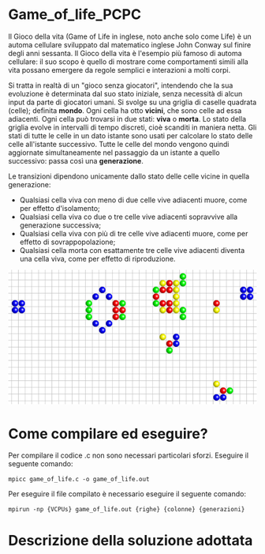 # Game_of_life_PCPC
 Il Gioco della vita (Game of Life in inglese, noto anche solo come Life) è un automa cellulare sviluppato dal matematico inglese John Conway sul finire degli anni sessanta. Il Gioco della vita è l'esempio più famoso di automa cellulare: il suo scopo è quello di mostrare come comportamenti simili alla vita possano emergere da regole semplici e interazioni a molti corpi.

Si tratta in realtà di un "gioco senza giocatori", intendendo che la sua evoluzione è determinata dal suo stato iniziale, senza necessità di alcun input da parte di giocatori umani. Si svolge su una griglia di caselle quadrata (celle); definita **mondo**. Ogni cella ha otto **vicini**, che sono celle ad essa adiacenti. Ogni cella può trovarsi in due stati: **viva** o **morta**. Lo stato della griglia evolve in intervalli di tempo discreti, cioè scanditi in maniera netta. Gli stati di tutte le celle in un dato istante sono usati per calcolare lo stato delle celle all'istante successivo. Tutte le celle del mondo vengono quindi aggiornate simultaneamente nel passaggio da un istante a quello successivo: passa così una **generazione**.

Le transizioni dipendono unicamente dallo stato delle celle vicine in quella generazione:
* Qualsiasi cella viva con meno di due celle vive adiacenti muore, come per effetto d'isolamento;
* Qualsiasi cella viva co due o tre celle vive adiacenti sopravvive alla generazione successiva;
* Qualsiasi cella viva con più di tre celle vive adiacenti muore, come per effetto di sovrappopolazione;
* Qualsiasi cella morta con esattamente tre celle vive adiacenti diventa una cella viva, come per effetto di riproduzione.

<p align="center">
    <img src="https://github.com/ACupito/Game_of_life_PCPC/blob/main/images/Gol-gun.gif"/>
</p>

# Come compilare ed eseguire?
Per compilare il codice .c non sono necessari particolari sforzi. Eseguire il seguente comando:

```
mpicc game_of_life.c -o game_of_life.out
```

Per eseguire il file compilato è necessario eseguire il seguente comando:

```
mpirun -np {VCPUs} game_of_life.out {righe} {colonne} {generazioni}
```

# Descrizione della soluzione adottata
